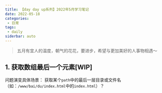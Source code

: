 ```yaml
---
title: 【day day up系列】2022年5月学习笔记
date: 2022-05-18
categories:
 - 日常
tags:
 - daily
siderbar: auto
---
```


> 五月有宜人的温度，朝气的花花，要进步，希望与更加美好的人事物相遇～

## 1. 获取数组最后一个元素[WIP]
问题演变具体场景： 获取某个`path`中的最后一层目录或文件名（如：`/www/bai/du/index.html`中的`index.html`）？
